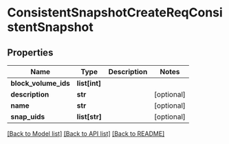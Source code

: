 # ConsistentSnapshotCreateReqConsistentSnapshot

## Properties
Name | Type | Description | Notes
------------ | ------------- | ------------- | -------------
**block_volume_ids** | **list[int]** |  | 
**description** | **str** |  | [optional] 
**name** | **str** |  | [optional] 
**snap_uids** | **list[str]** |  | [optional] 

[[Back to Model list]](../README.md#documentation-for-models) [[Back to API list]](../README.md#documentation-for-api-endpoints) [[Back to README]](../README.md)


